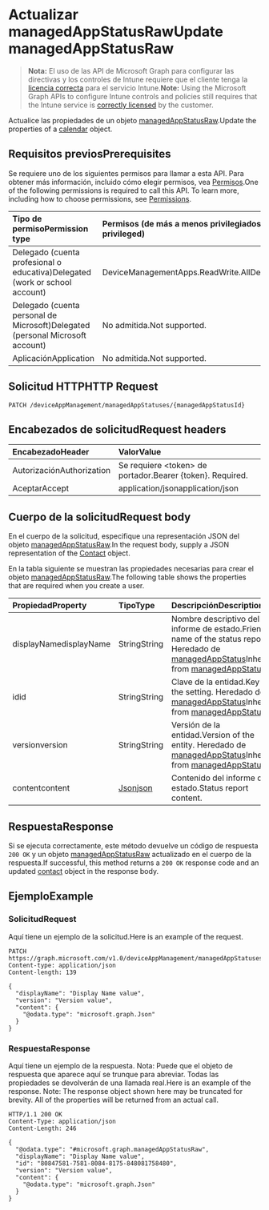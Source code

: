 # <a name="update-managedappstatusraw"></a><span data-ttu-id="9a62d-101">Actualizar managedAppStatusRaw</span><span class="sxs-lookup"><span data-stu-id="9a62d-101">Update managedAppStatusRaw</span></span>

> <span data-ttu-id="9a62d-102">**Nota:** El uso de las API de Microsoft Graph para configurar las directivas y los controles de Intune requiere que el cliente tenga la [licencia correcta](https://go.microsoft.com/fwlink/?linkid=839381) para el servicio Intune.</span><span class="sxs-lookup"><span data-stu-id="9a62d-102">**Note:** Using the Microsoft Graph APIs to configure Intune controls and policies still requires that the Intune service is [correctly licensed](https://go.microsoft.com/fwlink/?linkid=839381) by the customer.</span></span>

<span data-ttu-id="9a62d-103">Actualice las propiedades de un objeto [managedAppStatusRaw](../resources/intune_mam_managedappstatusraw.md).</span><span class="sxs-lookup"><span data-stu-id="9a62d-103">Update the properties of a [calendar](../resources/intune_mam_managedappstatusraw.md) object.</span></span>
## <a name="prerequisites"></a><span data-ttu-id="9a62d-104">Requisitos previos</span><span class="sxs-lookup"><span data-stu-id="9a62d-104">Prerequisites</span></span>
<span data-ttu-id="9a62d-p101">Se requiere uno de los siguientes permisos para llamar a esta API. Para obtener más información, incluido cómo elegir permisos, vea [Permisos](../../../concepts/permissions_reference.md).</span><span class="sxs-lookup"><span data-stu-id="9a62d-p101">One of the following permissions is required to call this API. To learn more, including how to choose permissions, see [Permissions](../../../concepts/permissions_reference.md).</span></span>

|<span data-ttu-id="9a62d-107">Tipo de permiso</span><span class="sxs-lookup"><span data-stu-id="9a62d-107">Permission type</span></span>|<span data-ttu-id="9a62d-108">Permisos (de más a menos privilegiados)</span><span class="sxs-lookup"><span data-stu-id="9a62d-108">Permissions (from least to most privileged)</span></span>|
|:---|:---|
|<span data-ttu-id="9a62d-109">Delegado (cuenta profesional o educativa)</span><span class="sxs-lookup"><span data-stu-id="9a62d-109">Delegated (work or school account)</span></span>|<span data-ttu-id="9a62d-110">DeviceManagementApps.ReadWrite.All</span><span class="sxs-lookup"><span data-stu-id="9a62d-110">DeviceManagementApps.ReadWrite.All</span></span>|
|<span data-ttu-id="9a62d-111">Delegado (cuenta personal de Microsoft)</span><span class="sxs-lookup"><span data-stu-id="9a62d-111">Delegated (personal Microsoft account)</span></span>|<span data-ttu-id="9a62d-112">No admitida.</span><span class="sxs-lookup"><span data-stu-id="9a62d-112">Not supported.</span></span>|
|<span data-ttu-id="9a62d-113">Aplicación</span><span class="sxs-lookup"><span data-stu-id="9a62d-113">Application</span></span>|<span data-ttu-id="9a62d-114">No admitida.</span><span class="sxs-lookup"><span data-stu-id="9a62d-114">Not supported.</span></span>|

## <a name="http-request"></a><span data-ttu-id="9a62d-115">Solicitud HTTP</span><span class="sxs-lookup"><span data-stu-id="9a62d-115">HTTP Request</span></span>
<!-- {
  "blockType": "ignored"
}
-->
``` http
PATCH /deviceAppManagement/managedAppStatuses/{managedAppStatusId}
```

## <a name="request-headers"></a><span data-ttu-id="9a62d-116">Encabezados de solicitud</span><span class="sxs-lookup"><span data-stu-id="9a62d-116">Request headers</span></span>
|<span data-ttu-id="9a62d-117">Encabezado</span><span class="sxs-lookup"><span data-stu-id="9a62d-117">Header</span></span>|<span data-ttu-id="9a62d-118">Valor</span><span class="sxs-lookup"><span data-stu-id="9a62d-118">Value</span></span>|
|:---|:---|
|<span data-ttu-id="9a62d-119">Autorización</span><span class="sxs-lookup"><span data-stu-id="9a62d-119">Authorization</span></span>|<span data-ttu-id="9a62d-120">Se requiere &lt;token&gt; de portador.</span><span class="sxs-lookup"><span data-stu-id="9a62d-120">Bearer {token}. Required.</span></span>|
|<span data-ttu-id="9a62d-121">Aceptar</span><span class="sxs-lookup"><span data-stu-id="9a62d-121">Accept</span></span>|<span data-ttu-id="9a62d-122">application/json</span><span class="sxs-lookup"><span data-stu-id="9a62d-122">application/json</span></span>|

## <a name="request-body"></a><span data-ttu-id="9a62d-123">Cuerpo de la solicitud</span><span class="sxs-lookup"><span data-stu-id="9a62d-123">Request body</span></span>
<span data-ttu-id="9a62d-124">En el cuerpo de la solicitud, especifique una representación JSON del objeto [managedAppStatusRaw](../resources/intune_mam_managedappstatusraw.md).</span><span class="sxs-lookup"><span data-stu-id="9a62d-124">In the request body, supply a JSON representation of the [Contact](../resources/intune_mam_managedappstatusraw.md) object.</span></span>

<span data-ttu-id="9a62d-125">En la tabla siguiente se muestran las propiedades necesarias para crear el objeto [managedAppStatusRaw](../resources/intune_mam_managedappstatusraw.md).</span><span class="sxs-lookup"><span data-stu-id="9a62d-125">The following table shows the properties that are required when you create a user.</span></span>

|<span data-ttu-id="9a62d-126">Propiedad</span><span class="sxs-lookup"><span data-stu-id="9a62d-126">Property</span></span>|<span data-ttu-id="9a62d-127">Tipo</span><span class="sxs-lookup"><span data-stu-id="9a62d-127">Type</span></span>|<span data-ttu-id="9a62d-128">Descripción</span><span class="sxs-lookup"><span data-stu-id="9a62d-128">Description</span></span>|
|:---|:---|:---|
|<span data-ttu-id="9a62d-129">displayName</span><span class="sxs-lookup"><span data-stu-id="9a62d-129">displayName</span></span>|<span data-ttu-id="9a62d-130">String</span><span class="sxs-lookup"><span data-stu-id="9a62d-130">String</span></span>|<span data-ttu-id="9a62d-131">Nombre descriptivo del informe de estado.</span><span class="sxs-lookup"><span data-stu-id="9a62d-131">Friendly name of the status report.</span></span> <span data-ttu-id="9a62d-132">Heredado de [managedAppStatus](../resources/intune_mam_managedappstatus.md)</span><span class="sxs-lookup"><span data-stu-id="9a62d-132">Inherited from [managedAppStatus](../resources/intune_mam_managedappstatus.md)</span></span>|
|<span data-ttu-id="9a62d-133">id</span><span class="sxs-lookup"><span data-stu-id="9a62d-133">id</span></span>|<span data-ttu-id="9a62d-134">String</span><span class="sxs-lookup"><span data-stu-id="9a62d-134">String</span></span>|<span data-ttu-id="9a62d-135">Clave de la entidad.</span><span class="sxs-lookup"><span data-stu-id="9a62d-135">Key of the setting.</span></span> <span data-ttu-id="9a62d-136">Heredado de [managedAppStatus](../resources/intune_mam_managedappstatus.md)</span><span class="sxs-lookup"><span data-stu-id="9a62d-136">Inherited from [managedAppStatus](../resources/intune_mam_managedappstatus.md)</span></span>|
|<span data-ttu-id="9a62d-137">version</span><span class="sxs-lookup"><span data-stu-id="9a62d-137">version</span></span>|<span data-ttu-id="9a62d-138">String</span><span class="sxs-lookup"><span data-stu-id="9a62d-138">String</span></span>|<span data-ttu-id="9a62d-139">Versión de la entidad.</span><span class="sxs-lookup"><span data-stu-id="9a62d-139">Version of the entity.</span></span> <span data-ttu-id="9a62d-140">Heredado de [managedAppStatus](../resources/intune_mam_managedappstatus.md)</span><span class="sxs-lookup"><span data-stu-id="9a62d-140">Inherited from [managedAppStatus](../resources/intune_mam_managedappstatus.md)</span></span>|
|<span data-ttu-id="9a62d-141">content</span><span class="sxs-lookup"><span data-stu-id="9a62d-141">content</span></span>|[<span data-ttu-id="9a62d-142">Json</span><span class="sxs-lookup"><span data-stu-id="9a62d-142">json</span></span>](../resources/intune_mam_json.md)|<span data-ttu-id="9a62d-143">Contenido del informe de estado.</span><span class="sxs-lookup"><span data-stu-id="9a62d-143">Status report content.</span></span>|



## <a name="response"></a><span data-ttu-id="9a62d-144">Respuesta</span><span class="sxs-lookup"><span data-stu-id="9a62d-144">Response</span></span>
<span data-ttu-id="9a62d-145">Si se ejecuta correctamente, este método devuelve un código de respuesta `200 OK` y un objeto [managedAppStatusRaw](../resources/intune_mam_managedappstatusraw.md) actualizado en el cuerpo de la respuesta.</span><span class="sxs-lookup"><span data-stu-id="9a62d-145">If successful, this method returns a `200 OK` response code and an updated [contact](../resources/intune_mam_managedappstatusraw.md) object in the response body.</span></span>

## <a name="example"></a><span data-ttu-id="9a62d-146">Ejemplo</span><span class="sxs-lookup"><span data-stu-id="9a62d-146">Example</span></span>
### <a name="request"></a><span data-ttu-id="9a62d-147">Solicitud</span><span class="sxs-lookup"><span data-stu-id="9a62d-147">Request</span></span>
<span data-ttu-id="9a62d-148">Aquí tiene un ejemplo de la solicitud.</span><span class="sxs-lookup"><span data-stu-id="9a62d-148">Here is an example of the request.</span></span>
``` http
PATCH https://graph.microsoft.com/v1.0/deviceAppManagement/managedAppStatuses/{managedAppStatusId}
Content-type: application/json
Content-length: 139

{
  "displayName": "Display Name value",
  "version": "Version value",
  "content": {
    "@odata.type": "microsoft.graph.Json"
  }
}
```

### <a name="response"></a><span data-ttu-id="9a62d-149">Respuesta</span><span class="sxs-lookup"><span data-stu-id="9a62d-149">Response</span></span>
<span data-ttu-id="9a62d-p105">Aquí tiene un ejemplo de la respuesta. Nota: Puede que el objeto de respuesta que aparece aquí se trunque para abreviar. Todas las propiedades se devolverán de una llamada real.</span><span class="sxs-lookup"><span data-stu-id="9a62d-p105">Here is an example of the response. Note: The response object shown here may be truncated for brevity. All of the properties will be returned from an actual call.</span></span>
``` http
HTTP/1.1 200 OK
Content-Type: application/json
Content-Length: 246

{
  "@odata.type": "#microsoft.graph.managedAppStatusRaw",
  "displayName": "Display Name value",
  "id": "80847581-7581-8084-8175-848081758480",
  "version": "Version value",
  "content": {
    "@odata.type": "microsoft.graph.Json"
  }
}
```



